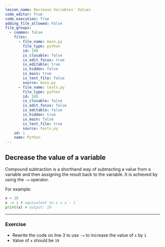 ```yaml
---
lesson_name: Decrease Variables' Values
code_editor: True
code_execution: True
adding_file_allowed: False
file_groups:
  - common: false
    files:
      - file_name: main.py
        file_type: python
        id: 108
        is_closable: false
        is_edit_focus: true
        is_editable: true
        is_hidden: false
        is_main: true
        is_test_file: false
        source: main.py
      - file_name: tests.py
        file_type: python
        id: 109
        is_closable: false
        is_edit_focus: false
        is_editable: false
        is_hidden: true
        is_main: false
        is_test_file: true
        source: tests.py
    id: 1
    name: Python
---
```


## Decrease the value of a variable

Compound subtraction is a shorthand way of subtracting a value from a variable and then assigning the result back to the variable. It is achieved by using the `-=` operator.

For example:

```python
x = 20
x -= 1 # equivalent to x = x - 1
print(x) # output: 19
```

---

### Exercise

<ul>
<li id="test-1">Rewrite the code on line 3 to use <code>-=</code> to increase the value of <code>x</code> by <code>1</code></li>
<li id="test-2">Value of <code>x</code> should be <code>19</code>
</ul>

